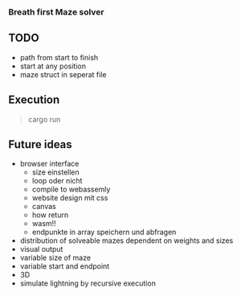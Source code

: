 ### Breath first Maze solver


## TODO

* path from start to finish
* start at any position
* maze struct in seperat file

## Execution

> cargo run

## Future ideas

* browser interface 
	* size einstellen
	* loop oder nicht
	* compile to webassemly
	* website design mit css
	* canvas
	* how return
	* wasm!!
	* endpunkte in array speichern und abfragen
* distribution of solveable mazes dependent on weights and sizes
* visual output
* variable size of maze
* variable start and  endpoint
* 3D
* simulate lightning by recursive execution
